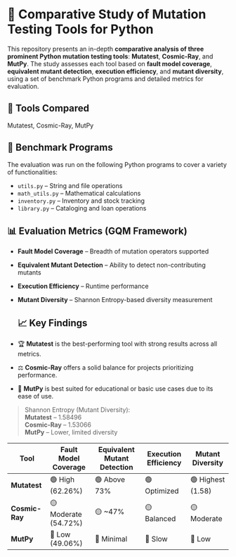 # 🧬 Comparative Study of Mutation Testing Tools for Python

This repository presents an in-depth **comparative analysis of three prominent Python mutation testing tools**: **Mutatest**, **Cosmic-Ray**, and **MutPy**. The study assesses each tool based on **fault model coverage**, **equivalent mutant detection**, **execution efficiency**, and **mutant diversity**, using a set of benchmark Python programs and detailed metrics for evaluation.

## 🔬 Tools Compared
Mutatest, Cosmic-Ray, MutPy

## 📁 Benchmark Programs

The evaluation was run on the following Python programs to cover a variety of functionalities:

- `utils.py` – String and file operations  
- `math_utils.py` – Mathematical calculations  
- `inventory.py` – Inventory and stock tracking  
- `library.py` – Cataloging and loan operations

## 📊 Evaluation Metrics (GQM Framework)

- **Fault Model Coverage** – Breadth of mutation operators supported
- **Equivalent Mutant Detection** – Ability to detect non-contributing mutants
- **Execution Efficiency** – Runtime performance
- **Mutant Diversity** – Shannon Entropy-based diversity measurement

  ## 📈 Key Findings

- 🏆 **Mutatest** is the best-performing tool with strong results across all metrics.
- ⚖️ **Cosmic-Ray** offers a solid balance for projects prioritizing performance.
- 📘 **MutPy** is best suited for educational or basic use cases due to its ease of use.

> Shannon Entropy (Mutant Diversity):  
> **Mutatest** – 1.58496  
> **Cosmic-Ray** – 1.53066  
> **MutPy** – Lower, limited diversity


| Tool         | Fault Model Coverage | Equivalent Mutant Detection | Execution Efficiency | Mutant Diversity |
|--------------|----------------------|-----------------------------|----------------------|------------------|
| **Mutatest** | 🟢 High (62.26%)     | 🟢 Above 73%                | 🟢 Optimized         | 🟢 Highest (1.58) |
| **Cosmic-Ray** | 🟡 Moderate (54.72%) | 🟡 ~47%                     | 🟡 Balanced          | 🟡 Moderate       |
| **MutPy**     | 🔴 Low (49.06%)      | 🔴 Minimal                  | 🔴 Slow              | 🔴 Low            |

